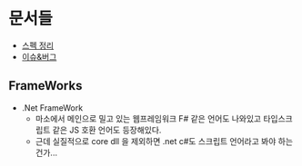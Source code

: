 # 문서들

- [스펙 정리](/Compiler/C%23%20/SPEC.md)
- [이슈&버그](/Compiler/C%23%20/ISSUE%26BUG.md)

## FrameWorks

- .Net FrameWork
  - 마소에서 메인으로 밀고 있는 웹프레임워크 F# 같은 언어도 나와있고 타입스크립트 같은 JS 호환 언어도 등장해있다.
  - 근데 실질적으로 core dll 을 제외하면 .net c#도 스크립트 언어라고 봐야 하는 건가...
  
